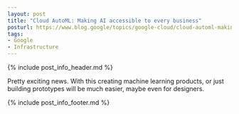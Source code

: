 ```yaml
---
layout: post
title: "Cloud AutoML: Making AI accessible to every business"
posturl: https://www.blog.google/topics/google-cloud/cloud-automl-making-ai-accessible-every-business/
tags:
- Google
- Infrastructure
---
```


{% include post_info_header.md %}

Pretty exciting news. With this creating machine learning products, or just building prototypes will be much easier, maybe even for designers.

<!--more-->
{% include post_info_footer.md %}
